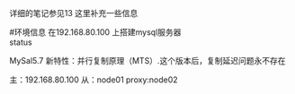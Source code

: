 详细的笔记参见13
这里补充一些信息

#环境信息
在192.168.80.100 上搭建mysql服务器  
status

MySal5.7 新特性：并行复制原理（MTS）.这个版本后，复制延迟问题永不存在






主：192.168.80.100
从：node01
proxy:node02
